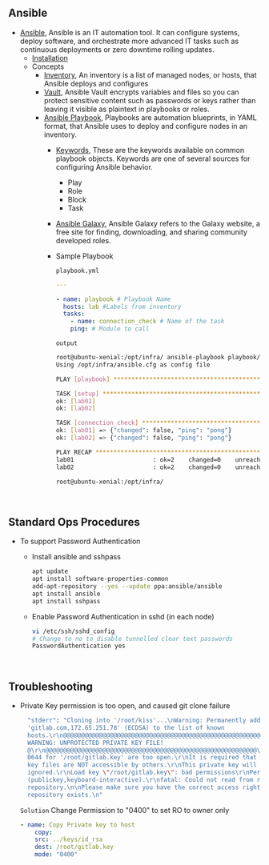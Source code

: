 ## Ansible
- [Ansible](https://docs.ansible.com/ansible/latest/index.html), Ansible is an IT automation tool. It can configure systems, deploy software, and orchestrate more advanced IT tasks such as continuous deployments or zero downtime rolling updates.
    - [Installation](https://docs.ansible.com/ansible/latest/installation_guide/index.html)
    - Concepts
        - [Inventory](https://docs.ansible.com/ansible/latest/inventory_guide/index.html), An inventory is a list of managed nodes, or hosts, that Ansible deploys and configures
        - [Vault](https://docs.ansible.com/ansible/latest/vault_guide/index.html#ansible-vault), Ansible Vault encrypts variables and files so you can protect sensitive content such as passwords or keys rather than leaving it visible as plaintext in playbooks or roles. 
        - [Ansible Playbook](https://docs.ansible.com/ansible/latest/playbook_guide/index.html), Playbooks are automation blueprints, in YAML format, that Ansible uses to deploy and configure nodes in an inventory. 
            - [Keywords](https://docs.ansible.com/ansible/latest/reference_appendices/playbooks_keywords.html), These are the keywords available on common playbook objects. Keywords are one of several sources for configuring Ansible behavior. 
                - Play
                - Role
                - Block
                - Task

            - [Ansible Galaxy](https://docs.ansible.com/ansible/latest/galaxy/user_guide.html), Ansible Galaxy refers to the Galaxy website, a free site for finding, downloading, and sharing community developed roles.
            - Sample Playbook

                `playbook.yml`
                ```yml
                ---

                - name: playbook # Playbook Name
                  hosts: lab #Labels from inventory
                  tasks:
                    - name: connection_check # Name of the task
                    ping: # Module to call
                ```

                `output`
                ```bash
                root@ubuntu-xenial:/opt/infra/ ansible-playbook playbook/playbook.yml -v
                Using /opt/infra/ansible.cfg as config file

                PLAY [playbook] *************************************************************

                TASK [setup] *******************************************************************
                ok: [lab01]
                ok: [lab02]

                TASK [connection_check] ********************************************************
                ok: [lab01] => {"changed": false, "ping": "pong"}
                ok: [lab02] => {"changed": false, "ping": "pong"}

                PLAY RECAP *********************************************************************
                lab01                      : ok=2    changed=0    unreachable=0    failed=0   
                lab02                      : ok=2    changed=0    unreachable=0    failed=0   

                root@ubuntu-xenial:/opt/infra/
                ```

<br/>

## Standard Ops Procedures
- To support Password Authentication
    - Install ansible and sshpass
        ```bash
        apt update
        apt install software-properties-common
        add-apt-repository --yes --update ppa:ansible/ansible
        apt install ansible
        apt install sshpass
        ```

    - Enable Password Authentication in sshd (in each node)
        ```bash
        vi /etc/ssh/sshd_config 
        # Change to no to disable tunnelled clear text passwords
        PasswordAuthentication yes
        ```

<br/>

## Troubleshooting
- Private Key permission is too open, and caused git clone failure
  ```bash
    "stderr": "Cloning into '/root/kiss'...\nWarning: Permanently added
    'gitlab.com,172.65.251.78' (ECDSA) to the list of known
    hosts.\r\n@@@@@@@@@@@@@@@@@@@@@@@@@@@@@@@@@@@@@@@@@@@@@@@@@@@@@@@@@@@\r\n@
    WARNING: UNPROTECTED PRIVATE KEY FILE!
    @\r\n@@@@@@@@@@@@@@@@@@@@@@@@@@@@@@@@@@@@@@@@@@@@@@@@@@@@@@@@@@@\r\nPermissions
    0644 for '/root/gitlab.key' are too open.\r\nIt is required that your private
    key files are NOT accessible by others.\r\nThis private key will be
    ignored.\r\nLoad key \"/root/gitlab.key\": bad permissions\r\nPermission denied
    (publickey,keyboard-interactive).\r\nfatal: Could not read from remote
    repository.\n\nPlease make sure you have the correct access rights\nand the
    repository exists.\n"
    ```
	
    `Solution`  Change Permission to "0400" to set RO to owner only
    ```yml
    - name: Copy Private key to host
        copy:
        src: ../keys/id_rsa
        dest: /root/gitlab.key
        mode: "0400"
    ```
